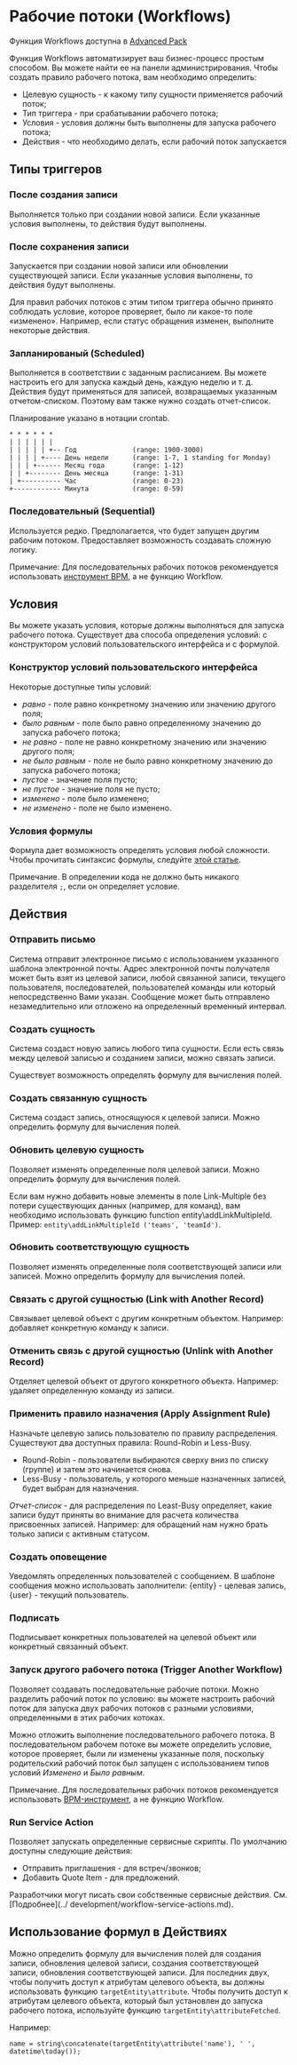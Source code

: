 # Рабочие потоки (Workflows)

Функция Workflows доступна в [Advanced Pack](https://www.espocrm.com/extensions/advanced-pack/)

Функция Workflows автоматизирует ваш бизнес-процесс простым способом. Вы можете найти ее на панели администрирования. Чтобы создать правило рабочего потока, вам необходимо определить:

* Целевую сущность - к какому типу сущности применяется рабочий поток;
* Тип триггера - при срабатывании рабочего потока;
* Условия - условия должны быть выполнены для запуска рабочего потока;
* Действия - что необходимо делать, если рабочий поток запускается


## Типы триггеров

### После создания записи

Выполняется только при создании новой записи. Если указанные условия выполнены, то действия будут выполнены.

### После сохранения записи

Запускается при создании новой записи или обновлении существующей записи. Если указанные условия выполнены, то действия будут выполнены.

Для правил рабочих потоков с этим типом триггера обычно принято соблюдать условие, которое проверяет, было ли какое-то поле «изменено». Например, если статус обращения изменен, выполните некоторые действия.

### Запланированый (Scheduled)

Выполняется в соответствии с заданным расписанием. Вы можете настроить его для запуска каждый день, каждую неделю и т. д. Действия будут применяться для записей, возвращаемых указанным отчетом-списком. Поэтому вам также нужно создать отчет-список.

Планирование указано в нотации crontab.

```
* * * * * *
| | | | | | 
| | | | | +-- Год              (range: 1900-3000)
| | | | +---- День недели      (range: 1-7, 1 standing for Monday)
| | | +------ Месяц года       (range: 1-12)
| | +-------- День месяца      (range: 1-31)
| +---------- Час              (range: 0-23)
+------------ Минута           (range: 0-59)
```

### Последовательный (Sequential)

Используется редко. Предполагается, что будет запущен другим рабочим потоком. Предоставляет возможность создавать сложную логику.

Примечание: Для последовательных рабочих потоков рекомендуется использовать [инструмент BPM](bpm.md), а не функцию Workflow.

## Условия

Вы можете указать условия, которые должны выполняться для запуска рабочего потока. Существует два способа определения условий: с конструктором условий пользовательского интерфейса и с формулой.

### Конструктор условий пользовательского интерфейса

Некоторые доступные типы условий:

* _равно_ - поле равно конкретному значению или значению другого поля;
* _было равным_ - поле было равно определенному значению до запуска рабочего потока;
* _не равно_ - поле не равно конкретному значению или значению другого поля;
* _не было равным_ - поле не было равно конкретному значению до запуска рабочего потока;
* _пустое_ - значение поля пусто;
* _не пустое_ - значение поля не пусто;
* _изменено_ - поле было изменено;
* _не изменено_ - поле не было изменено.

### Условия формулы

Формула дает возможность определять условия любой сложности. Чтобы прочитать синтаксис формулы, следуйте [этой статье](formula.md).

Примечание. В определении кода не должно быть никакого разделителя `;`, если он определяет условие.

## Действия

### Отправить письмо

Система отправит электронное письмо с использованием указанного шаблона электронной почты. Адрес электронной почты получателя может быть взят из целевой записи, любой связанной записи, текущего пользователя, последователей, пользователей команды или который непосредственно Вами указан. Сообщение может быть отправлено незамедлительно или отложено на определенный временный интервал.

### Создать сущность

Система создаст новую запись любого типа сущности. Если есть связь между целевой записью и созданием записи, можно связать записи.

Существует возможность определять формулу для вычисления полей.

### Создать связанную сущность

Система создаст запись, относящуюся к целевой записи. Можно определить формулу для вычисления полей.

### Обновить целевую сущность

Позволяет изменять определенные поля целевой записи. Можно определить формулу для вычисления полей.

Если вам нужно добавить новые элементы в поле Link-Multiple без потери существующих данных (например, для команд), вам необходимо использовать функцию function entity\addLinkMultipleId. Пример: `entity\addLinkMultipleId ('teams', 'teamId')`.

### Обновить соответствующую сущность

Позволяет изменять определенные поля соответствующей записи или записей. Можно определить формулу для вычисления полей.

### Связать с другой сущностью (Link with Another Record)

Связывает целевой объект с другим конкретным объектом. Например: добавляет конкретную команду к записи.

### Отменить связь с другой сущностью (Unlink with Another Record)

Отделяет целевой объект от другого конкретного объекта. Например: удаляет определенную команду из записи.

### Применить правило назначения (Apply Assignment Rule)

Назначьте целевую запись пользователю по правилу распределения. Существуют два доступных правила: Round-Robin и Less-Busy.

* Round-Robin - пользователи выбираются сверху вниз по списку (группе) и затем это начинается снова.
* Less-Busy - пользователь, у которого меньше назначенных записей, будет выбран для назначения.

_Отчет-список_ - для распределения по Least-Busy определяет, какие записи будут приняты во внимание для расчета количества присвоенных записей. Например: для обращений нам нужно брать только записи с активным статусом.

### Создать оповещение

Уведомлять определенных пользователей с сообщением. В шаблоне сообщения можно использовать заполнители: {entity} - целевая запись, {user} - текущий пользователь.

### Подписать

Подписывает конкретных пользователей на целевой объект или конкретный связанный объект.

### Запуск другого рабочего потока (Trigger Another Workflow)

Позволяет создавать последовательные рабочие потоки. Можно разделить рабочий поток по условию: вы можете настроить рабочий поток для запуска двух рабочих потоков с разными условиями, определенными в этих рабочих котоках.

Можно отложить выполнение последовательного рабочего потока. В последовательном рабочем потоке вы можете определить условие, которое проверяет, были ли изменены указанные поля, поскольку родительский рабочий поток был запущен с использованием типов условий _Изменено_ и _Было равным_.

Примечание. Для последовательных рабочих потоков рекомендуется использовать [BPM-инструмент](bpm.md), а не функцию Workflow.

### Run Service Action

Позволяет запускать определенные сервисные скрипты. По умолчанию доступны следующие действия:

* Отправить приглашения - для встреч/звонков;
* Добавить Quote Item - для предложений.

Разработчики могут писать свои собственные сервисные действия. См. [Подробнее](../ development/workflow-service-actions.md).

## Использование формул в Действиях

Можно определить формулу для вычисления полей для создания записи, обновления целевой записи, создания соответствующей записи, обновления соответствующей записи. Для последних двух, чтобы получить доступ к атрибутам целевого объекта, вы должны использовать функцию `targetEntity\attribute`. Чтобы получить доступ к атрибутам целевого объекта, который был установлен до запуска рабочего потока, используйте функцию `targetEntity\attributeFetched`.

Например:
```
name = string\concatenate(targetEntity\attribute('name'), ' ', datetime\today());
```
